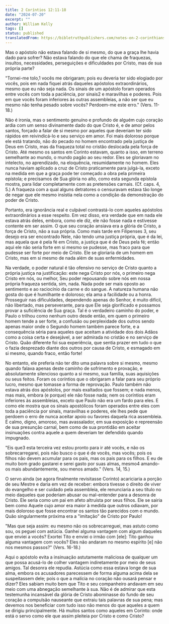 ```yaml
---
title: 2 Coríntios 12:11-18
date: "2024-07-20"
excerpt: ""
author: William Kelly
tags: []
status: published
translatedFrom: https://bibletruthpublishers.com/notes-on-2-corinthians-12-11-18/william-kelly-wk/w-kelly/lac143226-lub-16163-5
---
```


Mas o apóstolo não estava falando de si mesmo, do que a graça lhe havia
dado para sofrer? Não estava falando do que ele chama de fraquezas,
insultos, necessidades, perseguições e dificuldades por Cristo, mas de
sua própria parte?

"Tornei-me tolo,1 vocês me obrigaram; pois eu deveria ter sido elogiado
por vocês, pois em nada fiquei atrás daqueles apóstolos extraordinários,
mesmo que eu não seja nada. Os sinais de um apóstolo foram operados
entre vocês com toda a paciência, por sinais2 e maravilhas e poderes.
Pois em que vocês foram inferiores às outras assembleias, a não ser que
eu mesmo não tenha pesado sobre vocês? Perdoem-me este erro." (Vers.
11-18.)

Não é ironia, mas o sentimento genuíno e profundo de alguém cujo coração
ardia com um senso divinamente dado do que Cristo é, e de amor pelos
santos, forçado a falar de si mesmo por aqueles que deveriam ter sido
rápidos em reivindicá-lo e seu serviço em amor. Foi mais doloroso porque
ele está tratando, não do pecado no homem encontrado pela justiça de
Deus em Cristo, mas da fraqueza total no cristão deslocada pela força de
Cristo. Até mesmo os santos em Corinto estavam, quanto a isso, em
terreno semelhante ao mundo, o mundo pagão ao seu redor. Eles se
gloriavam no intelecto, no aprendizado, na eloquência, resumidamente no
homem. Eles nunca haviam aplicado a cruz de Cristo praticamente para
julgá-la, exceto na medida em que a graça pode ter começado a obra pela
primeira epístola; e precisamos de Sua glória no alto, como esta segunda
epístola mostra, para lidar completamente com as pretensões carnais.
(Cf. caps. 4, 5.) A fraqueza com a qual alguns detratores o censuravam
estava tão longe de negar que ele mesmo insistia nela como a condição da
demonstração do poder de Cristo.

Portanto, era ignorância real e culpável contrastá-lo com aqueles
apóstolos extraordinários a esse respeito. Em vez disso, era verdade que
em nada ele estava atrás deles, embora, como ele diz, ele não fosse nada
e estivesse contente em ser assim. O que seu coração ansiava era a
glória de Cristo, a força de Cristo, não a sua própria. Como mais tarde
em Filipenses 3, seu desejo era ser encontrado Nele, não tendo uma
justiça própria, que é da lei, mas aquela que é pela fé em Cristo, a
justiça que é de Deus pela fé; então aqui ele não seria forte em si
mesmo se pudesse, mas fraco para que pudesse ser forte por meio de
Cristo. Ele se gloriaria de um homem em Cristo, mas em si mesmo de nada
além de suas enfermidades.

Na verdade, o poder natural é tão ofensivo no serviço de Cristo quanto a
própria justiça na justificação: este nega Cristo por nós, o primeiro
nega Cristo em nós, ou melhor, Seu poder repousando sobre nós em nossa
própria fraqueza sentida, sim, nada. Nada pode ser mais oposto ao
sentimento e ao raciocínio da carne e do sangue. A natureza humana não
gosta do que é humilhante e doloroso; ela ama a facilidade ou a honra.
Prosseguir nas dificuldades, dependendo apenas do Senhor, é muito
difícil, não libertado, mas perseverante, para que Ele seja glorificado
e possamos provar a suficiência de Sua graça. Tal é o verdadeiro caminho
do poder, e Paulo o trilhou como nenhum outro desde então, em quem o
primeiro homem tende a ser forte, a confusão ou perplexidade dos outros
sendo apenas maior onde o Segundo homem também parece forte, e a
consequência séria para aqueles que aceitam a atividade dos dois Adãos
como a coisa certa e desejável, a ser admirada no cristão e no serviço
de Cristo. Quão diferente foi sua experiência, que sentia prazer em tudo
o que o fazia desprezado diante dos outros por causa de Cristo, e
esmagado em si mesmo, quando fraco, então forte!

No entanto, ele preferia não ter dito uma palavra sobre si mesmo, mesmo
quando falava apenas deste caminho de sofrimento e provação, e
absolutamente silencioso quanto a si mesmo, sua família, suas aquisições
ou seus feitos. Foram os coríntios que o obrigaram a falar para seu
próprio lucro, mesmo que tomasse a forma de reprovação. Paulo também não
estava atrás dos apóstolos, por mais exaltados que fossem; e nada menos,
mas mais, embora (e porque) ele não fosse nada; nem os coríntios eram
inferiores às assembleias, exceto que Paulo não era um fardo para eles.
E como ele mostra que os sinais apostólicos foram operados entre eles
com toda a paciência por sinais, maravilhas e poderes, ele lhes pede que
perdoem o erro de nunca aceitar apoio ou favores daquela rica
assembleia. É calmo, digno, amoroso, mas avassalador, em sua exposição e
repreensão de sua presunção carnal, bem como de sua prontidão em aceitar
insinuações contra aquele a quem deveriam ter defendido quando
impugnado.

"Eis que3 esta terceira vez estou pronto para ir até vocês, e não os
sobrecarregarei, pois não busco o que é de vocês, mas vocês; pois os
filhos não devem acumular para os pais, mas os pais para os filhos. E eu
de muito bom grado gastarei e serei gasto por suas almas, mesmo4
amando-os mais abundantemente, sou menos amado." (Vers. 14, 15.)

O servo ainda (se agora finalmente revisitasse Corinto) acariciaria a
porção de seu Mestre e daria em vez de receber: embora tivesse o direito
de viver do evangelho e ser cuidado pela assembleia, ele renunciaria a
seu título no meio daqueles que poderiam abusar ou mal-entender para a
desonra de Cristo. Ele seria como um pai em afeto altruísta por seus
filhos. Ele se sairia bem como Aquele cujo amor era maior à medida que
outros odiavam, por mais doloroso que fosse encontrar os santos tão
parecidos com o mundo. Quão singularmente próxima era a "imitação" de
Cristo por Paulo!

"Mas que seja assim: eu mesmo não os sobrecarreguei, mas astuto como
sou, os peguei com astúcia. Ganhei alguma vantagem com algum daqueles
que enviei a vocês? Exortei Tito e enviei o irmão com \[ele\]: Tito
ganhou alguma vantagem com vocês? Eles não andaram no mesmo espírito
\[e\] não nos mesmos passos?" (Vers. 16-18.)

Aqui o apóstolo evita a insinuação astutamente maliciosa de qualquer um
que possa acusá-lo de colher vantagem indiretamente por meio de seus
amigos. Tal desonra ele repudia. Astúcia como essa estava longe de sua
alma, embora os acusadores parecessem de forma alguma acima dela se
suspeitassem dele; pois o que a malícia no coração não ousará pensar e
dizer? Eles sabiam muito bem que Tito e seu companheiro andavam em seu
meio com uma abnegação semelhante à sua. Não é de admirar que esta
testemunha incansável da glória de Cristo abominasse do fundo de seu
coração a compulsão nauseante que extraiu tais palavras de sua pena; mas
devemos nos beneficiar com tudo isso não menos do que aqueles a quem se
dirigiu principalmente. Há muitos santos como aqueles em Corinto: onde
está o servo como ele que assim pleiteia por Cristo e como Cristo?
